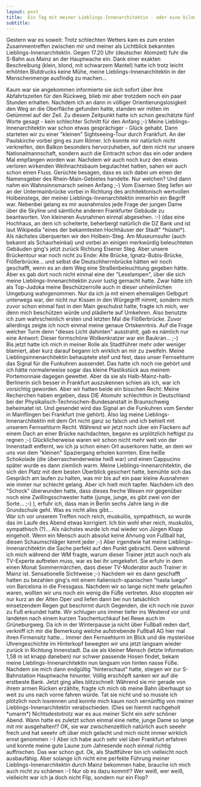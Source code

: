 ```yaml
---
layout: post
title:  Ein Tag mit meiner Lieblings-Innenarchitektin - oder eine kilometerlange Geschichte von Hochhäusern, Uhren und Flüssen...
subtitle:  
---
```


Gestern war es soweit: Trotz schlechten Wetters kam es zum ersten Zusammentreffen zwischen mir und meiner als Lichtblick bekannten Lieblings-Innenarchitektin. Gegen 17.20 Uhr (deutscher Atomzeit) fuhr die S-Bahn aus Mainz an der Hauptwache ein. Dank einer exakten Beschreibung (klein, blond, mit schwarzem Mantel) hatte ich trotz leicht erhöhten Blutdrucks keine Mühe, meine Lieblings-Innenarchitektin in der Menschenmenge ausfindig zu machen...

Kaum war sie angekommen informierte sie sich sofort über ihre Abfahrtszeiten für den Rückweg, blieb mir aber trotzdem noch ein paar Stunden erhalten. Nachdem ich an dann in völliger Orientierungslosigkeit den Weg an die Oberfläche gefunden hatte, standen wir mitten im Getümmel auf der Zeil. Zu diesem Zeitpunkt hatte ich schon geschätzte fünf Worte gesagt - kein schlechter Schnitt für den Anfang ;-) Meine Lieblings-Innenarchitektin war schon etwas gesprächiger - Glück gehabt. Dann starteten wir zu einer "kleinen" Sightseeing-Tour durch Frankfurt. An der Paulskirche vorbei ging es zum Römer. Ich konnte mir natürlich nicht verkneifen, den Balkon besonders hervorzuheben, auf dem nicht nur unsere Nationalmannschaft, sondern auch die Eintracht schon das ein oder andere Mal empfangen worden war. Nachdem wir auch noch kurz den etwas verloren wirkenden Weihnachtsbaum begutachtet hatten, sahen wir auch schon einen Fluss. Gerüchte besagen, dass es sich dabei um einen der Namensgeber des Rhein-Main-Gebietes handelte. Nur welchen? Und dann nahm ein Wahnsinnsmarsch seinen Anfang ;-) Vom Eisernen Steg liefen wir an der Untermainbrücke vorbei in Richtung des architektonisch wertvollen Holbeinstegs, der meiner Lieblings-Innenarchitektin immerhin ein Begriff war. Nebenbei gelang es mir ausnahmslos jede Frage der jungen Dame über die Skyline und sämtliche anderen Frankfurter Gebäude zu beantworten. Von kleineren Ausnahmen einmal abgesehen. :-) (das eine Hochhaus, an dem ich scheiterte, beherbergt natürlich die DZ Bank und ist laut Wikipedia "eines der bekanntesten Hochhäuser der Stadt" \*hüstel\*). Als nächstes überquerten wir den Holbein-Steg. Am Museumsufer (auch bekannt als Schaurheinkai) und vorbei an einigen merkwürdig beleuchteten Gebäuden ging's jetzt zurück Richtung Eisener Steg. Aber unsere Brückentour war noch nicht zu Ende: Alte Brücke, Ignatz-Bubis-Brücke, Flößerbrücke... und selbst die Deutschherrnbrücke hätten wir noch geschafft, wenn es an dem Weg eine Straßenbeleuchtung gegeben hätte. Aber es gab dort noch nicht einmal eine der "Leselampen", über die sich meine Lieblings-Innenarchitektin zuvor lustig gemacht hatte. Zwar hätte ich als Top-Judoka meine Beschützerrolle auch in dieser unheimlichen Umgebung wahrgenommen. Nur da ich ja mit einem ehemaligen Gelbgurt unterwegs war, der nicht nur Kissen in den Würgegriff nimmt, sondern mich zuvor schon einmal fast in den Main geschubst hatte, fragte ich mich, wer denn mich beschützen würde und plädierte auf Umkehren. Also benutzte ich zum wahrscheinlich ersten und letzten Mal die Flößerbrücke. Zuvor allerdings zeigte ich noch einmal meine genaue Ortskenntnis. Auf die Frage welcher Turm denn "dieses Licht dahinten" ausstrahlt, gab es nämlich nur eine Antwort: Dieser formschöne Wolkenkratzer war ein Baukran... ;-)  
Bis jetzt hatte ich mich in meiner Rolle als Stadtführer mehr oder weniger blamiert, aber kurz darauf begann ich wirklich an mir zu zweifeln. Meine Lieblingsinnenarchitektin behauptete steif und fest, dass unser Fernsehturm das Signal für die Funkuhren aussendet. Das hatte ich noch nie gehört und ich hätte normalerweise sogar das kleine Plastikstück aus meinem Portemonnaie dagegen gewettet. Aber da sie als Halb-Mainz-halb-Berlinerin sich besser in Frankfurt auszukennen schien als ich, war ich vorsichtig geworden. Aber wir hatten beide ein bisschen Recht: Meine Recherchen haben ergeben, dass DIE Atomuhr schlechthin in Deutschland bei der Physikalisch-Technischen-Bundesanstalt in Braunschweig beheimatet ist. Und gesendet wird das Signal an die Funkuhren vom Sender in Mainflingen bei Frankfurt (nie gehört). Also lag meine Lieblings-Innenarchitektin mit dem Ort nicht ganz so falsch und ich behielt mit unserem Fernsehturm Recht. Während wir jetzt noch über ein Flackern auf einem Dach an einer Brücke nachdachten, begann es urplötzlich heftigst zu regnen ;-) Glücklicherweise waren wir schon nicht mehr weit von der Innenstadt entfernt, wo ich ja schon einen Ort auserkoren hatte, an dem wir uns von dem "kleinen" Spaziergang erholen konnten. Eine heiße Schokolade (die überraschenderweise heiß war) und einen Cappucino später wurde es dann ziemlich warm. Meine Lieblings-Innenarchitektin, die sich den Platz mit dem besten Überblick gesichert hatte, bemühte sich das Gespräch am laufen zu halten, was mir bis auf ein paar kleine Ausnahmen wie immer nur schlecht gelang. Aber ich hielt mich tapfer. Nachdem ich den "Schock" überwunden hatte, dass dieses freche Wesen mir gegenüber noch eine Zwillingsschwester hatte (junge, junge, es gibt zwei von der Sorte... ;-) ), erfuhr ich, dass man in Berlin sechs Jahre lang in die Grundschule geht. Was es nicht alles gibt...  
War ich vor unserem Treffen noch reich, muskulös, sympathisch, so wurde das im Laufe des Abend etwas korrigiert. Ich bin wohl eher reich, muskulös, sympathisch (?)... Als nächstes wurde ich mal wieder von Jürgen Klopp eingeholt. Wenn ein Mensch auch absolut keine Ahnung von Fußball hat, diesen Schaumschläger kennt jeder ;-) Aber irgendwie hat meine Lieblings-Innenarchitektin die Sache perfekt auf den Punkt gebracht. Denn während ich mich während der WM fragte, warum dieser Trainer jetzt auch noch als TV-Experte auftreten muss, war es bei ihr umgekehrt. Sie erfuhr in dem einen Monat Sommermärchen, dass dieser TV-Moderator auch Trainer in Mainz ist. Sensationelle Sichtweise ;-) Nachdem wir es dann geschafft hatten zu bezahlen ging's mit einem italienisch-spanischen "hasta luego" von Barcelona in die Fressgass. Nachdem wir so lange nicht mehr gelaufen waren, wollten wir uns noch ein wenig die Füße vertreten. Also stoppten wir nur kurz an der Alten Oper und liefen dann bei nun tatsächlich einsetzendem Regen gut beschirmt durch Gegenden, die ich noch nie zuvor zu Fuß erkundet hatte. Wir schlugen uns immer tiefer ins Westend vor und landeten nach einem kurzen Taschentuchkauf bei Rewe auch im Grüneburgweg. Da ich in der Winterpause ja nicht über Fußball reden darf, verkniff ich mir die Bemerkung welche aufstrebende Fußball AG hier mal ihren Firmensitz hatte... Immer den Fernsehturm im Blick und die mysteriöse Uhrengeschichte im Hinterkopf bewegten wir uns jetzt langsam wieder zurück in Richtung Innenstadt. Da sie als kleiner Mensch (letzte Information: 1,58 m ist knapp daneben) nur schwer passende Hosen findet, bekam meine Lieblings-Innenarchitektin nun langsam von hinten nasse Füße. Nachdem sie mich dann endgültig "hinterschaut" hatte, stiegen wir zur S-Bahnstation Hauptwache hinunter. Völlig erschöpft sanken wir auf die erstbeste Bank. Jetzt ging alles blitzschnell: Während sie mir gerade von ihrem armen Rücken erzählte, fragte ich mich ob meine Bahn überhaupt so weit zu uns nach vorne fahren würde. Tat sie nicht und so musste ich plötzlich noch losrennen und konnte mich kaum noch vernünftig von meiner Lieblings-Innenarchitektin verabschieden. (Dies sei hiermit nachgeholt \*umarm\*) Nichtsdestotrotz war es aus meiner Sicht ein sehr schöner Abend. Wann hatte es zuletzt schon einmal eine nette, junge Dame so lange mit mir ausgehalten!? OK, sie war zwischenzeitlich natürlich auch seeehr frech und hat seeehr oft über mich gelacht und mich nicht immer wirklich ernst genommen :-) Aber ich habe auch sehr viel über Frankfurt erfahren und konnte meine gute Laune zum Jahresende noch einmal richtig auffrischen. Das war schon gut. Ok, als Stadtführer bin ich vielleicht noch ausbaufähig. Aber solange ich nicht eine perfekte Führung meiner Lieblings-Innenarchitektin durch Mainz bekommen habe, brauche ich mich auch nicht zu schämen :-) Nur ob es dazu kommt!? Wer weiß, wer weiß, vielleicht war ich ja doch nicht Flip, sondern nur ein Flop?
